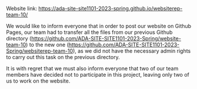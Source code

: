 Website link: https://ada-site-site1101-2023-spring.github.io/websiterep-team-10/

We would like to inform everyone that in order to post our website on Github Pages, our team had to transfer all the files from our previous Github directory (https://github.com/ADA-SITE-SITE1101-2023-Spring/website-team-10) to the new one (https://github.com/ADA-SITE-SITE1101-2023-Spring/websiterep-team-10), as we did not have the necessary admin rights to carry out this task on the previous directory.

It is with regret that we must also inform everyone that two of our team members have decided not to participate in this project, leaving only two of us to work on the website.
